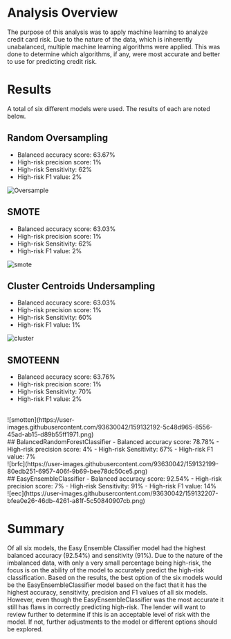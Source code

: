 # Analysis Overview
The purpose of this analysis was to apply machine learning to analyze credit card risk. 
Due to the nature of the data, which is inherently unabalanced, multiple machine learning algorithms were applied. This was done to determine which algorithms, if any, were most accurate and better to use for predicting credit risk. 

# Results
A total of six different models were used. The results of each are noted below. 

## Random Oversampling
 - Balanced accuracy score:  63.67%
 - High-risk precision score:  1%
 - High-risk Sensitivity:  62%
 - High-risk F1 value: 2%

![Oversample](https://user-images.githubusercontent.com/93630042/159132286-204795b4-9a17-4206-a65d-deec083de917.png)

## SMOTE
 - Balanced accuracy score:  63.03%
 - High-risk precision score:  1%
 - High-risk Sensitivity:  62%
 - High-risk F1 value: 2%

![smote](https://user-images.githubusercontent.com/93630042/159132300-184c07e0-6433-4f1a-845e-953dd37a5c57.png)


## Cluster Centroids Undersampling
 - Balanced accuracy score:  63.03%
 - High-risk precision score:  1%
 - High-risk Sensitivity:  60%
 - High-risk F1 value: 1%

![cluster](https://user-images.githubusercontent.com/93630042/159132308-8789dee8-aca2-4b2d-b140-76622ba45e70.png)

## SMOTEENN
 - Balanced accuracy score:  63.76%
 - High-risk precision score:  1%
 - High-risk Sensitivity:  70%
 - High-risk F1 value: 2%
<br>
![smotten](https://user-images.githubusercontent.com/93630042/159132192-5c48d965-8556-45ad-ab15-d89b55ff1971.png)
<br>
## BalancedRandomForestClassifier
 - Balanced accuracy score:  78.78%
 - High-risk precision score:  4%
 - High-risk Sensitivity:  67%
 - High-risk F1 value: 7%
<br>
![brfc](https://user-images.githubusercontent.com/93630042/159132199-80edb251-6957-406f-9b69-bee78dc50ce5.png)
<br>
## EasyEnsembleClassifier
 - Balanced accuracy score:  92.54%
 - High-risk precision score:  7%
 - High-risk Sensitivity:  91%
 - High-risk F1 value: 14%
<br>
![eec](https://user-images.githubusercontent.com/93630042/159132207-bfea0e26-46db-4261-a81f-5c50840907cb.png)
<br>

# Summary
Of all six models, the Easy Ensemble Classifier model had the highest balanced accuracy (92.54%) and sensitivity (91%). 
Due to the nature of the imbalanced data, with only a very small percentage being high-risk, the focus is on the ability of the model to accurately predict the high-risk classification. 
Based on the results, the best option of the six models would be the EasyEnsembleClassifier model based on the fact that it has the highest accuracy, sensitivity, precision and F1 values of all six models. 
However, even though the EasyEnsembleClassifier was the most accurate it still has flaws in correctly predicting high-risk. The lender will want to review further to determine if this is an acceptable level of risk with the model. If not, further adjustments to the model or different options should be explored. 
